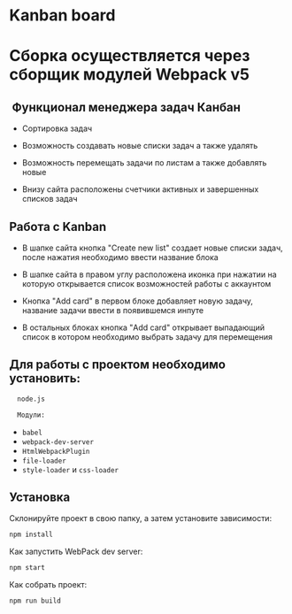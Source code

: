 # Kanban board

# Сборка осуществляется через сборщик модулей Webpack v5

##  Функционал менеджера задач Канбан

- Сортировка задач

- Возможность создавать новые списки задач а также удалять

- Возможность перемещать задачи по листам а также добавлять новые

- Внизу сайта расположены счетчики активных и завершенных списков задач

## Работа с Kanban

- В шапке сайта кнопка "Create new list" создает новые списки задач, после нажатия необходимо ввести название блока

- В шапке сайта в правом углу расположена иконка при нажатии на которую открывается список возможностей работы с аккаунтом

- Кнопка "Add card" в первом блоке добавляет новую задачу, название задачи ввести в появившемся инпуте

- В остальных блоках кнопка "Add card" открывает выпадающий список в котором необходимо выбрать задачу для перемещения

## Для работы с проектом необходимо установить:

```bash
  node.js
```

```bash
  Модули:
```

- `babel`
- `webpack-dev-server`
- `HtmlWebpackPlugin`
- `file-loader`
- `style-loader` и `css-loader`

## Установка

Склонируйте проект в свою папку, а затем установите зависимости:

```bash
npm install
```

Как запустить WebPack dev server:

```bash
npm start
```

Как собрать проект:

```bash
npm run build
```
